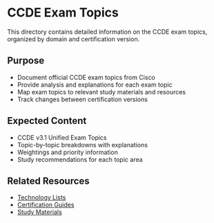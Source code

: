 # CCDE Exam Topics

This directory contains detailed information on the CCDE exam topics, organized by domain and certification version.

## Purpose

- Document official CCDE exam topics from Cisco
- Provide analysis and explanations for each exam topic
- Map exam topics to relevant study materials and resources
- Track changes between certification versions

## Expected Content

- CCDE v3.1 Unified Exam Topics
- Topic-by-topic breakdowns with explanations
- Weightings and priority information
- Study recommendations for each topic area

## Related Resources

- [Technology Lists](../technology_lists)
- [Certification Guides](../certification_guides)
- [Study Materials](../study-materials) 